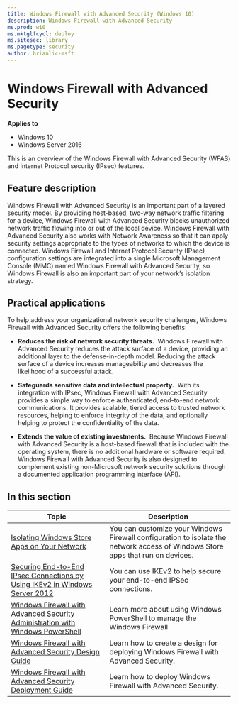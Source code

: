```yaml
---
title: Windows Firewall with Advanced Security (Windows 10)
description: Windows Firewall with Advanced Security
ms.prod: w10
ms.mktglfcycl: deploy
ms.sitesec: library
ms.pagetype: security
author: brianlic-msft
---
```


# Windows Firewall with Advanced Security

**Applies to**
-   Windows 10
-   Windows Server 2016

This is an overview of the Windows Firewall with Advanced Security (WFAS) and Internet Protocol security (IPsec) features.

## Feature description

Windows Firewall with Advanced Security is an important part of a layered security model. By providing host-based, two-way network traffic filtering for a device, Windows Firewall with Advanced Security blocks unauthorized network traffic flowing into or out of the local device. Windows Firewall with Advanced Security also works with Network Awareness so that it can apply security settings appropriate to the types of networks to which the device is connected. Windows Firewall and Internet Protocol Security (IPsec) configuration settings are integrated into a single Microsoft Management Console (MMC) named Windows Firewall with Advanced Security, so Windows Firewall is also an important part of your network’s isolation strategy.

## Practical applications


To help address your organizational network security challenges, Windows Firewall with Advanced Security offers the following benefits:

-   **Reduces the risk of network security threats.**  Windows Firewall with Advanced Security reduces the attack surface of a device, providing an additional layer to the defense-in-depth model. Reducing the attack surface of a device increases manageability and decreases the likelihood of a successful attack.

-   **Safeguards sensitive data and intellectual property.**  With its integration with IPsec, Windows Firewall with Advanced Security provides a simple way to enforce authenticated, end-to-end network communications. It provides scalable, tiered access to trusted network resources, helping to enforce integrity of the data, and optionally helping to protect the confidentiality of the data.

-   **Extends the value of existing investments.**  Because Windows Firewall with Advanced Security is a host-based firewall that is included with the operating system, there is no additional hardware or software required. Windows Firewall with Advanced Security is also designed to complement existing non-Microsoft network security solutions through a documented application programming interface (API).

## In this section

| Topic | Description
| - | - |
| [Isolating Windows Store Apps on Your Network](isolating-apps-on-your-network.md) | You can customize your Windows Firewall configuration to isolate the network access of Windows Store apps that run on devices. |
| [Securing End-to-End IPsec Connections by Using IKEv2 in Windows Server 2012](securing-end-to-end-ipsec-connections-by-using-ikev2.md) | You can use IKEv2 to help secure your end-to-end IPSec connections. |
| [Windows Firewall with Advanced Security Administration with Windows PowerShell](windows-firewall-with-advanced-security-administration-with-windows-powershell.md) | Learn more about using Windows PowerShell to manage the Windows Firewall. |
| [Windows Firewall with Advanced Security Design Guide](windows-firewall-with-advanced-security-design-guide.md) | Learn how to create a design for deploying Windows Firewall with Advanced Security. |
| [Windows Firewall with Advanced Security Deployment Guide](windows-firewall-with-advanced-security-deployment-guide.md) |  Learn how to deploy Windows Firewall with Advanced Security. |
